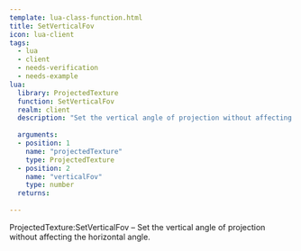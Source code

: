 ```yaml
---
template: lua-class-function.html
title: SetVerticalFov
icon: lua-client
tags:
  - lua
  - client
  - needs-verification
  - needs-example
lua:
  library: ProjectedTexture
  function: SetVerticalFov
  realm: client
  description: "Set the vertical angle of projection without affecting the horizontal angle."
  
  arguments:
  - position: 1
    name: "projectedTexture"
    type: ProjectedTexture
  - position: 2
    name: "verticalFov"
    type: number
  returns:
    
---
```


<div class="lua__search__keywords">
ProjectedTexture:SetVerticalFov &#x2013; Set the vertical angle of projection without affecting the horizontal angle.
</div>
